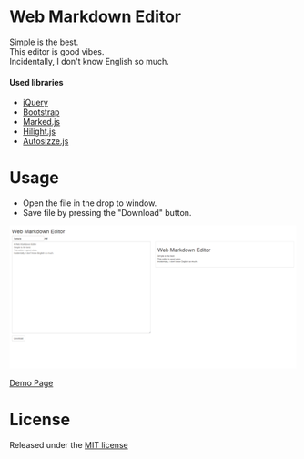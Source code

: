 # Web Markdown Editor
Simple is the best.  
This editor is good vibes.  
Incidentally, I don't know English so much.

#### Used  libraries
* [jQuery](https://github.com/jquery/jquery)
* [Bootstrap](https://github.com/twbs/bootstrap)
* [Marked.js](https://github.com/chjj/marked)
* [Hilight.js](https://github.com/isagalaev/highlight.js)
* [Autosizze.js](https://github.com/jackmoore/autosize)

# Usage
* Open the file in the drop to window.  
* Save file by pressing the "Download" button.

![Screen capture](images/wmde.png)  

[Demo Page](http://tnmtmst.github.io/wmde/)

# License
Released under the [MIT license](http://opensource.org/licenses/mit-license.php)